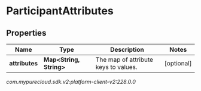 # ParticipantAttributes


## Properties

| Name | Type | Description | Notes |
| ------------ | ------------- | ------------- | ------------- |
| **attributes** | **Map&lt;String, String&gt;** | The map of attribute keys to values. |  [optional] |




_com.mypurecloud.sdk.v2:platform-client-v2:228.0.0_
